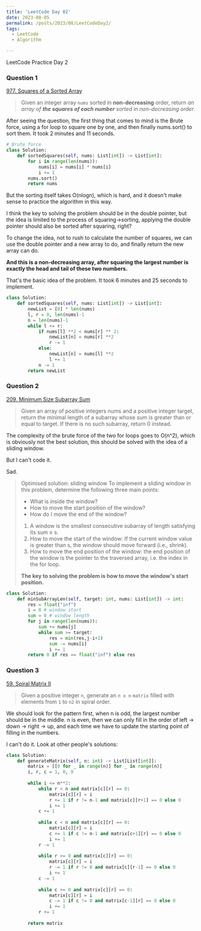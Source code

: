 ```yaml
---
title: 'LeetCode Day 02'
date: 2023-08-05
permalink: /posts/2023/08/LeetCodeDay2/
tags:
  - LeetCode
  - Algorithm

---
```

LeetCode Practice Day 2
### Question 1

[977. Squares of a Sorted Array](https://leetcode.com/problems/squares-of-a-sorted-array/)

>Given an integer array `nums` sorted in **non-decreasing** order, return *an array of **the squares of each number** sorted in non-decreasing order*.

After seeing the question, the first thing that comes to mind is the Brute force, using a for loop to square one by one, and then finally nums.sort() to sort them. It took 2 minutes and 11 seconds.

```python
# Brute force
class Solution:
    def sortedSquares(self, nums: List[int]) -> List[int]:
        for i in range(len(nums)):
            nums[i] = nums[i] * nums[i]
            i += 1
        nums.sort()
        return nums
```

But the sorting itself takes O(nlogn), which is hard, and it doesn't make sense to practice the algorithm in this way.

I think the key to solving the problem should be in the double pointer, but the idea is limited to the process of squaring→sorting, applying the double pointer should also be sorted after squaring, right?

To change the idea, not to rush to calculate the number of squares, we can use the double pointer and a new array to do, and finally return the new array can do.

**And this is a non-decreasing array, after squaring the largest number is exactly the head and tail of these two numbers.**

That's the basic idea of the problem. It took 6 minutes and 25 seconds to implement.

```python
class Solution:
    def sortedSquares(self, nums: List[int]) -> List[int]:
        newList = [0] * len(nums)
        l, r = 0, len(nums)-1
        n = len(nums)-1
        while l <= r:
            if nums[l] **2 < nums[r] ** 2:
                newList[n] = nums[r] **2
                r -= 1
            else:
                newList[n] = nums[l] **2
                l += 1
            n -= 1
        return newList
```



### Question 2

[209. Minimum Size Subarray Sum](https://leetcode.com/problems/minimum-size-subarray-sum/)

> Given an array of positive integers nums and a positive integer target, return the minimal length of a subarray whose sum is greater than or equal to target. If there is no such subarray, return 0 instead.

The complexity of the brute force of the two for loops goes to O(n^2), which is obviously not the best solution, this should be solved with the idea of a sliding window.

But I can't code it.

Sad.

>Optimised solution: sliding window
>To implement a sliding window in this problem, determine the following three main points:
>
>- What is inside the window?
>- How to move the start position of the window?
>- How do I move the end of the window?
>
>1. A window is the smallest consecutive subarray of length satisfying its sum ≥ s.
>2. How to move the start of the window: If the current window value is greater than s, the window should move forward (i.e., shrink).
>3. How to move the end position of the window: the end position of the window is the pointer to the traversed array, i.e. the index in the for loop.
>
>**The key to solving the problem is how to move the window's start position.**

```python
class Solution:
    def minSubArrayLen(self, target: int, nums: List[int]) -> int:
        res = float("inf")
        i = 0 # window start
        sum = 0 # window length
        for j in range(len(nums)):
            sum += nums[j]
            while sum >= target:
                res = min(res,j-i+1)
                sum -= nums[i]
                i += 1
        return 0 if res == float("inf") else res
```



### Question 3

[59. Spiral Matrix II](https://leetcode.com/problems/spiral-matrix-ii/)

> Given a positive integer `n`, generate an `n x n` `matrix` filled with elements from `1` to `n2` in spiral order.

We should look for the pattern first, when n is odd, the largest number should be in the middle. n is even, then we can only fill in the order of left → down → right → up, and each time we have to update the starting point of filling in the numbers.

I can't do it. Look at other people's solutions:

```python
class Solution:
    def generateMatrix(self, n: int) -> List[List[int]]:
        matrix = [[0 for _ in range(n)] for _ in range(n)]
        i, r, c = 1, 0, 0
 
        while i <= n**2:
            while r < n and matrix[c][r] == 0:
                matrix[c][r] = i
                r += 1 if r != n-1 and matrix[c][r+1] == 0 else 0
                i += 1
            c += 1
 
            while c < n and matrix[c][r] == 0:
                matrix[c][r] = i
                c += 1 if c != n-1 and matrix[c+1][r] == 0 else 0
                i += 1
            r -= 1
 
            while r >= 0 and matrix[c][r] == 0:
                matrix[c][r] = i
                r -= 1 if r != 0 and matrix[c][r-1] == 0 else 0
                i += 1
            c -= 1
 
            while c >= 0 and matrix[c][r] == 0:
                matrix[c][r] = i
                c -= 1 if c != 0 and matrix[c-1][r] == 0 else 0
                i += 1
            r += 1
 
        return matrix
```

